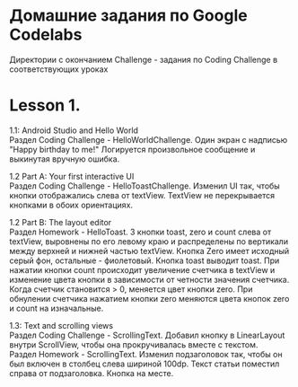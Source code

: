 # Домашние задания по Google Codelabs

Директории с окончанием Challenge - задания по Coding Challenge в соответствующих уроках

# Lesson 1.
1.1: Android Studio and Hello World  
Раздел Coding Challenge - HelloWorldChallenge. Один экран с надписью "Happy birthday to me!" Логируется произвольное сообщение и выкинутая вручную ошибка.  

1.2 Part A: Your first interactive UI  
Раздел Coding Challenge - HelloToastChallenge. Изменил UI так, чтобы кнопки отображались слева от textView. TextView не перекрывается кнопками в обоих ориентациях.  

1.2 Part B: The layout editor  
Раздел Homework - HelloToast. 3 кнопки toast, zero и count слева от textView, выровнены по его левому краю и распределены по вертикали между верхней и нижней частью textView. Кнопка Zero имеет исходный серый фон, остальные - фиолетовый. Кнопка toast выводит toast. При нажатии кнопки count происходит увеличение счетчика в textView и изменение цвета кнопки в зависимости от четности значения счетчика. Когда счетчик становится > 0, меняется цвет кнопки zero. При обнулении счетчика нажатием кнопки zero меняются цвета кнопок zero и count на изначальные.  

1.3: Text and scrolling views  
Раздел Coding Challenge - ScrollingText. Добавил кнопку в LinearLayout внутри ScrollView, чтобы она прокручивалась вместе с текстом.  
Раздел Homework - ScrollingText. Изменил подзаголовок так, чтобы он был включен в столбец слева шириной 100dp. Текст статьи поместил справа от подзаголовка. Кнопка на месте.  
